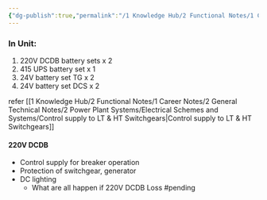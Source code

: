```yaml
---
{"dg-publish":true,"permalink":"/1 Knowledge Hub/2 Functional Notes/1 Career Notes/3 TSTPS Kaniha Technical Notes/C Reports, LMIs, Checklists/LMI/DCDB/","noteIcon":""}
---
```


### In Unit: 
1. 220V DCDB  battery sets  x 2
2. 415 UPS battery set x 1 
3. 24V battery set TG x 2
4. 24V battery set DCS x 2 

refer [[1 Knowledge Hub/2 Functional Notes/1 Career Notes/2 General Technical Notes/2 Power Plant Systems/Electrical Schemes and Systems/Control supply to LT & HT Switchgears\|Control supply to LT & HT Switchgears]]
#### 220V DCDB
- Control supply for breaker operation 
- Protection of switchgear, generator
- DC lighting
	- What are all happen if 220V DCDB Loss #pending 
